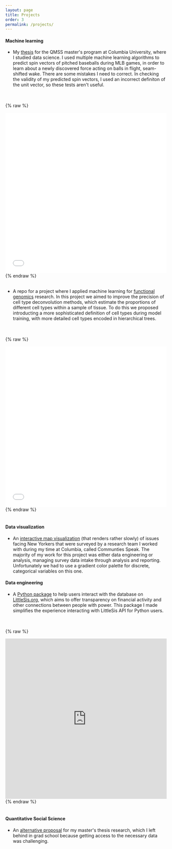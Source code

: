 ```yaml
---
layout: page
title: Projects
order: 3
permalink: /projects/
---
```


#### Machine learning
* My <a href="https://brendanmapes.github.io/thesis.pdf">thesis</a> for the QMSS master's program at Columbia University, where I studied data science. I used multiple machine learning algorithms to predict spin vectors of pitched baseballs during MLB games, in order to learn about a newly discovered force acting on balls in flight, seam-shifted wake. There are some mistakes I need to correct. In checking the validity of my predicted spin vectors, I used an incorrect definiton of the unit vector, so these tests aren't useful. 
  
<br/><br/>
{% raw %}
<iframe src="/thesis.pdf" width="100%" height="500px" style="border:none;"></iframe>
{% endraw %}
<br/><br/>

* A repo for a project where I applied machine learning for <a href="https://github.com/brendanmapes/ml4fg_final/blob/main/README.md">functional genomics</a> research. In this project we aimed to improve the precision of cell type deconvolution methods, which estimate the proportions of different cell types within a sample of tissue. To do this we proposed introducting a more sophisticated definition of cell types during model training, with more detailed cell types encoded in hierarchical trees.

<br/><br/>
{% raw %}
<iframe src="/research_summary.pdf" width="100%" height="500px" style="border:none;"></iframe>
{% endraw %}
<br/><br/>


#### Data visualization
* An <a href="https://www.communitiesspeakproject.com/boroughs">interactive map visualization</a> (that renders rather slowly) of issues facing New Yorkers that were surveyed by a research team I worked with during my time at Columbia, called Communties Speak. The majority of my work for this project was either data engineering or analysis, managing survey data intake through analysis and reporting. Unfortunately we had to use a gradient color palette for discrete, categorical variables on this one.

####  Data engineering
* A <a href="https://pypi.org/project/littlesis/">Python package</a> to help users interact with the database on <a href="https://littlesis.org/database">LittleSis.org</a>, which aims to offer transparency on financial activity and other connections between people with power. This package I made simplifies the experience interacting with LittleSis API for Python users.

<br/><br/>
{% raw %}
<iframe src="https://littlesis.readthedocs.io/en/main/" width="100%" height="500px" style="border:none;"></iframe>
{% endraw %}
<br/><br/>




#### Quantitative Social Science
* An <a href="https://www.youtube.com/watch?v=tCmwcU0fP28"> alternative proposal</a> for my master's thesis research, which I left behind in grad school because getting access to the necessary data was challenging. 



